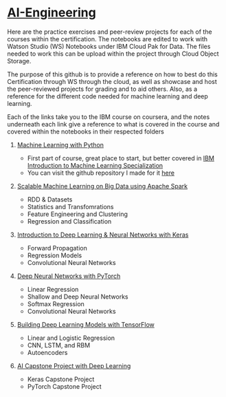 # [AI-Engineering](https://www.coursera.org/professional-certificates/ai-engineer)

Here are the practice exercises and peer-review projects for each of the courses within the certification.
The notebooks are edited to work with Watson Studio (WS) Notebooks under IBM Cloud Pak for Data.
The files needed to work this can be upload within the project through Cloud Object Storage.

The purpose of this github is to provide a reference on how to best do this Certification through WS through the cloud, as well as showcase and host the peer-reviewed projects for grading and to aid others. Also, as a reference for the different code needed for machine learning and deep learning.

Each of the links take you to the IBM course on coursera, and the notes underneath each link give a reference to what is covered in the course and covered within the notebooks in their respected folders 

1. [Machine Learning with Python](https://www.coursera.org/learn/machine-learning-with-python)
   - First part of course, great place to start, but better covered in [IBM Introduction to Machine Learning Specialization](https://www.coursera.org/specializations/ibm-intro-machine-learning)
   - You can visit the github repository I made for it [here](https://github.com/IndianaDawson/IBM-Introduction-to-Machine-Learning-Specialization)

2. [Scalable Machine Learning on Big Data using Apache Spark](https://www.coursera.org/learn/machine-learning-big-data-apache-spark)
   - RDD & Datasets
   - Statistics and Transfomrations
   - Feature Engineering and Clustering
   - Regression and Classification

3. [Introduction to Deep Learning & Neural Networks with Keras](https://www.coursera.org/learn/introduction-to-deep-learning-with-keras)
   - Forward Propagation
   - Regression Models
   - Convolutional Neural Networks

4. [Deep Neural Networks with PyTorch](https://www.coursera.org/learn/deep-neural-networks-with-pytorch)
   - Linear Regression
   - Shallow and Deep Neural Networks
   - Softmax Regression
   - Convolutional Neural Networks

5. [Building Deep Learning Models with TensorFlow](https://www.coursera.org/learn/building-deep-learning-models-with-tensorflow)
   - Linear and Logistic Regression
   - CNN, LSTM, and RBM
   - Autoencoders
   
6. [AI Capstone Project with Deep Learning](https://www.coursera.org/learn/ai-deep-learning-capstone)
   - Keras Capstone Project
   - PyTorch Capstone Project
